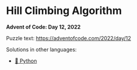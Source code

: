 # Hill Climbing Algorithm

**Advent of Code: Day 12, 2022**

Puzzle text: <https://adventofcode.com/2022/day/12>

Solutions in other languages:

- [🐍 Python](../../../../python/2022/12_hill_climbing_algorithm)
